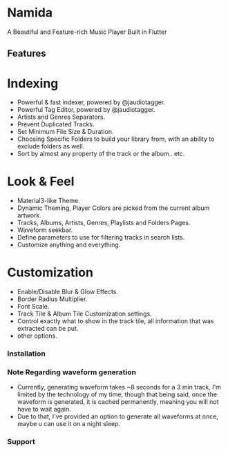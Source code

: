 # Namida

A Beautiful and Feature-rich Music Player Built in Flutter

## Features
# Indexing
- Powerful & fast indexer, powered by @jaudiotagger.
- Powerful Tag Editor, powered by @jaudiotagger.
- Artists and Genres Separators.
- Prevent Duplicated Tracks.
- Set Minimum File Size & Duration.
- Choosing Specific Folders to build your library from, with an ability to exclude folders as well.
- Sort by almost any property of the track or the album.. etc.
# Look & Feel
- Material3-like Theme.
- Dynamic Theming, Player Colors are picked from the current album artwork.
- Tracks, Albums, Artists, Genres, Playlists and Folders Pages.
- Waveform seekbar.
- Define parameters to use for filtering tracks in search lists.
- Customize anything and everything.
# Customization
- Enable/Disable Blur & Glow Effects.
- Border Radius Multiplier.
- Font Scale.
- Track Tile & Album Tile Customization settings.
- Control exactly what to show in the track tile, all information that was extracted can be put.
- other options.


### Installation

### Note Regarding waveform generation
- Currently, generating waveform takes ~8 seconds for a 3 min track, I'm limited by the technology of my time, though that being said, once the waveform is generated, it is cached permanently, meaning you will not have to wait again.
- Due to that, I've provided an option to generate all waveforms at once, maybe u can use it on a night sleep.

### Support